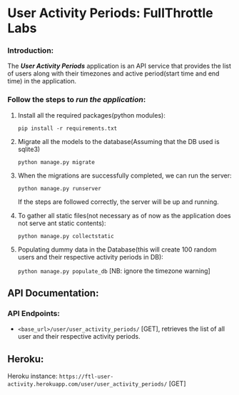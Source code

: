 # User Activity Periods: FullThrottle Labs

### Introduction:
The _**User Activity Periods**_ application is an API service that provides the list of users along with their timezones and active period(start time and end time) in the application.

### Follow the steps to _run the application_:

1. Install all the required packages(python modules):

    ```pip install -r requirements.txt```

2. Migrate all the models to the database(Assuming that the DB used is sqlite3)
 
    ```python manage.py migrate```
    
3. When the migrations are successfully completed, we can run the server:

    ```python manage.py runserver```
    
    If the steps are followed correctly, the server will be up and running.
 
 4. To gather all static files(not necessary as of now as the application does not serve ant static contents):
   
    ```python manage.py collectstatic```
    
 5. Populating dummy data in the Database(this will create 100 random users and their respective activity periods in DB):
    
    ```python manage.py populate_db``` [NB: ignore the timezone warning]
 
 ## API Documentation:
 ### API Endpoints:
  - ```<base_url>/user/user_activity_periods/``` [GET], retrieves the list of all user and their respective activity periods.
 
 ## Heroku:
 Heroku instance: ```https://ftl-user-activity.herokuapp.com/user/user_activity_periods/``` [GET]
